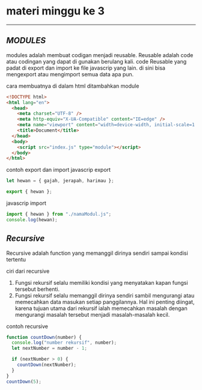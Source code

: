 # materi minggu ke 3

---

## _MODULES_

modules adalah membuat codigan menjadi reusable. Reusable adalah code atau codingan yang dapat di gunakan berulang kali. code Reusable yang padat di export dan import ke file javascrip yang lain. di sini bisa mengexport atau mengimport semua data apa pun.

cara membuatnya di dalam html ditambahkan module

```html
<!DOCTYPE html>
<html lang="en">
  <head>
    <meta charset="UTF-8" />
    <meta http-equiv="X-UA-Compatible" content="IE=edge" />
    <meta name="viewport" content="width=device-width, initial-scale=1.0" />
    <title>Document</title>
  </head>
  <body>
    <script src="index.js" type="module"></script>
  </body>
</html>
```

contoh export dan import
javascrip export

```js
let hewan = { gajah, jerapah, harimau };

export { hewan };
```

javascrip import

```js
import { hewan } from "./namaModul.js";
console.log(hewan);
```

## _Recursive_

Recursive adalah function yang memanggil dirinya sendiri sampai kondisi tertentu

ciri dari recursive

1. Fungsi rekursif selalu memiliki kondisi yang menyatakan kapan fungsi tersebut berhenti.
2. Fungsi rekursif selalu memanggil dirinya sendiri sambil mengurangi atau memecahkan data masukan setiap panggilannya. Hal ini penting diingat, karena tujuan utama dari rekursif ialah memecahkan masalah dengan mengurangi masalah tersebut menjadi masalah-masalah kecil.

contoh recursive

```js
function countDown(number) {
  console.log("number rekursif", number);
  let nextNumber = number - 1;

  if (nextNumber > 0) {
    countDown(nextNumber);
  }
}
countDown(5);
```
